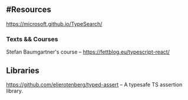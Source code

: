 ## #Resources

https://microsoft.github.io/TypeSearch/

### Texts && Courses

Stefan Baumgartner's course –  https://fettblog.eu/typescript-react/


## Libraries

https://github.com/elierotenberg/typed-assert – A typesafe TS assertion library.